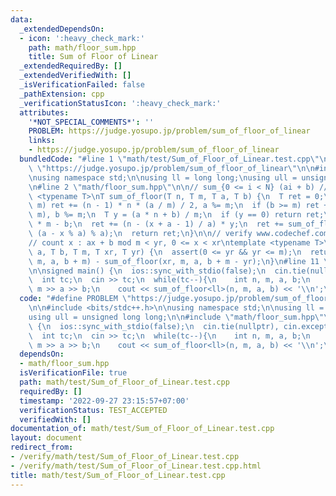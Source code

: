 ```yaml
---
data:
  _extendedDependsOn:
  - icon: ':heavy_check_mark:'
    path: math/floor_sum.hpp
    title: Sum of Floor of Linear
  _extendedRequiredBy: []
  _extendedVerifiedWith: []
  _isVerificationFailed: false
  _pathExtension: cpp
  _verificationStatusIcon: ':heavy_check_mark:'
  attributes:
    '*NOT_SPECIAL_COMMENTS*': ''
    PROBLEM: https://judge.yosupo.jp/problem/sum_of_floor_of_linear
    links:
    - https://judge.yosupo.jp/problem/sum_of_floor_of_linear
  bundledCode: "#line 1 \"math/test/Sum_of_Floor_of_Linear.test.cpp\"\n#define PROBLEM\
    \ \"https://judge.yosupo.jp/problem/sum_of_floor_of_linear\"\n\n#include <bits/stdc++.h>\n\
    \nusing namespace std;\n\nusing ll = long long;\nusing ull = unsigned long long;\n\
    \n#line 2 \"math/floor_sum.hpp\"\n\n// sum_{0 <= i < N} (ai + b) // m\ntemplate\
    \ <typename T>\nT sum_of_floor(T n, T m, T a, T b) {\n  T ret = 0;\n  if (a >=\
    \ m) ret += (n - 1) * n * (a / m) / 2, a %= m;\n  if (b >= m) ret += n * (b /\
    \ m), b %= m;\n  T y = (a * n + b) / m;\n  if (y == 0) return ret;\n  T x = y\
    \ * m - b;\n  ret += (n - (x + a - 1) / a) * y;\n  ret += sum_of_floor(y, a, m,\
    \ (a - x % a) % a);\n  return ret;\n}\n\n// verify www.codechef.com/viewsolution/36222026\n\
    // count x : ax + b mod m < yr, 0 <= x < xr\ntemplate <typename T>\nT mod_affine_range_counting(T\
    \ a, T b, T m, T xr, T yr) {\n  assert(0 <= yr && yr <= m);\n  return sum_of_floor(xr,\
    \ m, a, b + m) - sum_of_floor(xr, m, a, b + m - yr);\n}\n#line 11 \"math/test/Sum_of_Floor_of_Linear.test.cpp\"\
    \n\nsigned main() {\n  ios::sync_with_stdio(false);\n  cin.tie(nullptr), cin.exceptions(cin.failbit);\n\
    \  int tc;\n  cin >> tc;\n  while(tc--){\n    int n, m, a, b;\n    cin >> n >>\
    \ m >> a >> b;\n    cout << sum_of_floor<ll>(n, m, a, b) << '\\n';\n  }\n}\n"
  code: "#define PROBLEM \"https://judge.yosupo.jp/problem/sum_of_floor_of_linear\"\
    \n\n#include <bits/stdc++.h>\n\nusing namespace std;\n\nusing ll = long long;\n\
    using ull = unsigned long long;\n\n#include \"math/floor_sum.hpp\"\n\nsigned main()\
    \ {\n  ios::sync_with_stdio(false);\n  cin.tie(nullptr), cin.exceptions(cin.failbit);\n\
    \  int tc;\n  cin >> tc;\n  while(tc--){\n    int n, m, a, b;\n    cin >> n >>\
    \ m >> a >> b;\n    cout << sum_of_floor<ll>(n, m, a, b) << '\\n';\n  }\n}"
  dependsOn:
  - math/floor_sum.hpp
  isVerificationFile: true
  path: math/test/Sum_of_Floor_of_Linear.test.cpp
  requiredBy: []
  timestamp: '2022-09-27 23:15:57+07:00'
  verificationStatus: TEST_ACCEPTED
  verifiedWith: []
documentation_of: math/test/Sum_of_Floor_of_Linear.test.cpp
layout: document
redirect_from:
- /verify/math/test/Sum_of_Floor_of_Linear.test.cpp
- /verify/math/test/Sum_of_Floor_of_Linear.test.cpp.html
title: math/test/Sum_of_Floor_of_Linear.test.cpp
---
```

